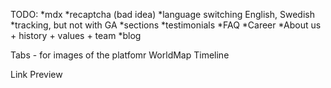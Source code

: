 TODO:
 *mdx
 *recaptcha (bad idea)
*language switching English, Swedish
 *tracking, but not with GA
 *sections
    *testimonials
    *FAQ
    *Career
    *About us + history + values + team
    *blog

Tabs - for images of the platfomr
WorldMap
Timeline

Link Preview